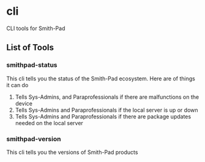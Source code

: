 # cli
CLI tools for Smith-Pad

## List of Tools

### smithpad-status

This cli tells you the status of the Smith-Pad ecosystem. Here are of things it 
can do 

1. Tells Sys-Admins, and Paraprofessionals if there are malfunctions on the device
2. Tells Sys-Admins and Paraprofessionals if the local server is up or down
3. Tells Sys-Admins and Paraprofessionals if there are package updates needed on the local server

### smithpad-version

This cli tells you the versions of Smith-Pad products